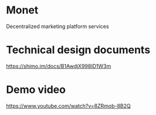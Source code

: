 # Monet
Decentralized marketing platform services

# Technical design documents
https://shimo.im/docs/B1AwdjX998ID1W3m
# Demo video
https://www.youtube.com/watch?v=8ZRmob-8B2Q